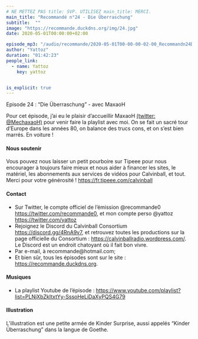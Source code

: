 ```yaml
---
# NE METTEZ PAS title: SVP. UTILISEZ main_title: MERCI.
main_title: "Recommandé n°24 - Die Überraschung"
subtitle:  ""
image: "https://recommande.duckdns.org/img/24.jpg"
date: 2020-05-01T00:00:00+02:00

episode_mp3: "/audio/recommande/2020-05-01T00-00-00-02-00_Recommandn24Dieberraschung.mp3"
author: "Yattoz"
duration: "01:42:23"
people_link: 
  - name: Yattoz
    key: yattoz


is_explicit: true
---
```


<PodcastHeader/>

<!-- ECRIRE LA DESCRIPTION DE L'EPISODE SOUS CETTE LIGNE -->


 Episode 24 : “Die Überraschung” - avec MaxaoH 

<p>Pour cet épisode, j’ai eu le plaisir d’accueillir MaxaoH <a href="https://twitter.com/mechaxaoh" rel="nofollow">(twitter: @MechaxaoH)</a> pour venir faire la playlist avec moi. On se fait un sacré tour d’Europe dans les années 80, on balance des trucs cons, et on s’est bien marrés. En voiture !</p>

<h4>Nous soutenir</h4>

<p>Vous pouvez nous laisser un petit pourboire sur Tipeee pour nous encourager à toujours faire mieux et nous aider à financer les sites, le matériel, les abonnements aux services de vidéos pour Calvinball, et tout. Merci pour votre générosité ! <a href="https://fr.tipeee.com/calvinball" rel="nofollow">https://fr.tipeee.com/calvinball</a></p>

<h4>Contact</h4>

<ul>
  <li>Sur Twitter, le compte officiel de l’émission @recommande0 <a href="https://twitter.com/recommande0" rel="nofollow">https://twitter.com/recommande0</a>, et mon compte perso @yattoz <a href="https://twitter.com/yattoz" rel="nofollow">https://twitter.com/yattoz</a></li>
  <li>Rejoignez le Discord du Calvinball Consortium <a href="https://discord.gg/4RnA9v7" rel="nofollow">https://discord.gg/4RnA9v7</a>, et retrouvez toutes les productions sur la page officielle du Consortium : <a href="https://calvinballradio.wordpress.com/" rel="nofollow">https://calvinballradio.wordpress.com/</a>. Le Discord est un endroit chatoyant où il fait bon vivre.</li>
  <li>Par e-mail, à recommande@hotmail.com;</li>
  <li>Et bien sûr, tous les épisodes sont sur le site : <a href="https://recommande.duckdns.org" rel="nofollow">https://recommande.duckdns.org</a>.</li>
</ul>

<h4>Musiques</h4>

<ul>
  <li>La playlist Youtube de l’épisode : <a href="https://www.youtube.com/playlist?list=PLNjXbZkItxtYy-SssoHeLiDaXyPQS4G79" rel="nofollow">https://www.youtube.com/playlist?list=PLNjXbZkItxtYy-SssoHeLiDaXyPQS4G79</a></li>
</ul>

<h4>Illustration</h4>

<p>L’illustration est une petite armée de Kinder Surprise, aussi appelés “Kinder Überraschung” dans la langue de Goethe.</p>



